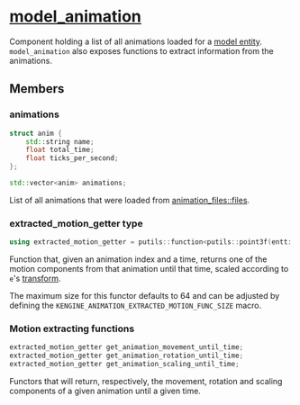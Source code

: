 # [model_animation](model_animation.hpp)

Component holding a list of all animations loaded for a [model entity](model.md). `model_animation` also exposes functions to extract information from the animations.

## Members

### animations

```cpp
struct anim {
    std::string name;
    float total_time;
    float ticks_per_second;
};

std::vector<anim> animations;
```

List of all animations that were loaded from [animation_files::files](animation_files.md).

### extracted_motion_getter type

```cpp
using extracted_motion_getter = putils::function<putils::point3f(entt::entity e, size_t anim, float time), KENGINE_ANIMATION_EXTRACTED_MOTION_FUNC_SIZE>;
```

Function that, given an animation index and a time, returns one of the motion components from that animation until that time, scaled according to `e`'s [transform](transform.md).

The maximum size for this functor defaults to 64 and can be adjusted by defining the `KENGINE_ANIMATION_EXTRACTED_MOTION_FUNC_SIZE` macro.

### Motion extracting functions

```cpp
extracted_motion_getter get_animation_movement_until_time;
extracted_motion_getter get_animation_rotation_until_time;
extracted_motion_getter get_animation_scaling_until_time;
```

Functors that will return, respectively, the movement, rotation and scaling components of a given animation until a given time.